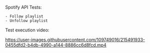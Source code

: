 Spotify API Tests:
```
- Follow playlist
- Unfollow playlist
```
Test execution video:

https://user-images.githubusercontent.com/109749016/215491933-0455dfd2-b4db-4990-a144-8886cc6d8fcd.mp4

